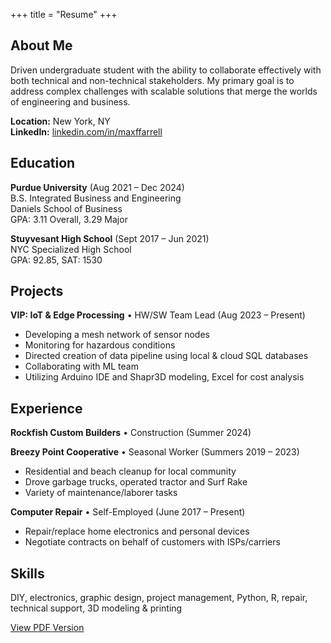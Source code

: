 +++
title = "Resume"
+++

## About Me

Driven undergraduate student with the ability to collaborate effectively with both technical and non-technical stakeholders. My primary goal is to address complex challenges with scalable solutions that merge the worlds of engineering and business.

**Location:** New York, NY  
**LinkedIn:** [linkedin.com/in/maxffarrell](https://linkedin.com/in/maxffarrell)

## Education

**Purdue University** (Aug 2021 – Dec 2024)  
B.S. Integrated Business and Engineering  
Daniels School of Business  
GPA: 3.11 Overall, 3.29 Major

**Stuyvesant High School** (Sept 2017 – Jun 2021)  
NYC Specialized High School  
GPA: 92.85, SAT: 1530

## Projects

**VIP: IoT & Edge Processing** • HW/SW Team Lead (Aug 2023 – Present)

- Developing a mesh network of sensor nodes
- Monitoring for hazardous conditions
- Directed creation of data pipeline using local & cloud SQL databases
- Collaborating with ML team
- Utilizing Arduino IDE and Shapr3D modeling, Excel for cost analysis

## Experience

**Rockfish Custom Builders** • Construction (Summer 2024)

**Breezy Point Cooperative** • Seasonal Worker (Summers 2019 – 2023)

- Residential and beach cleanup for local community
- Drove garbage trucks, operated tractor and Surf Rake
- Variety of maintenance/laborer tasks

**Computer Repair** • Self-Employed (June 2017 – Present)

- Repair/replace home electronics and personal devices
- Negotiate contracts on behalf of customers with ISPs/carriers

## Skills

DIY, electronics, graphic design, project management, Python, R, repair, technical support, 3D modeling & printing

<div class="buttons centered">
  <a href="/resume.pdf" target="_blank">View PDF Version</a>
</div>
